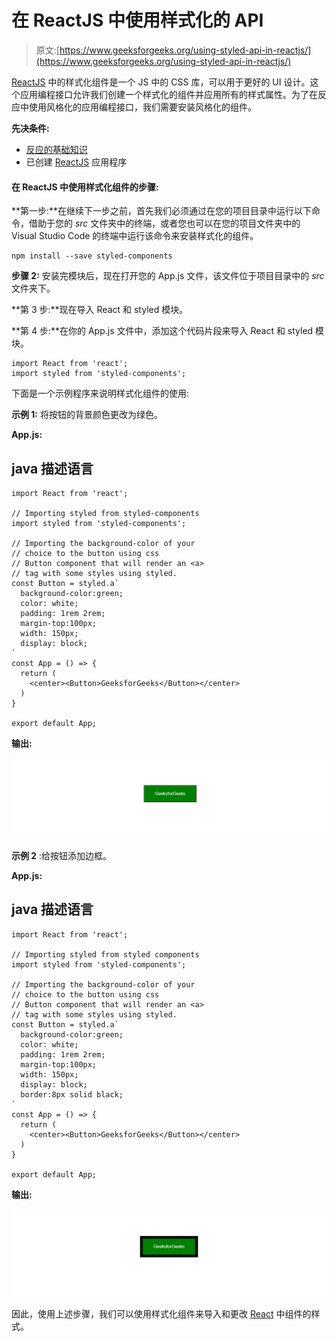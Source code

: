 # 在 ReactJS 中使用样式化的 API

> 原文:[https://www.geeksforgeeks.org/using-styled-api-in-reactjs/](https://www.geeksforgeeks.org/using-styled-api-in-reactjs/)

[ReactJS](https://www.geeksforgeeks.org/reactjs/) 中的样式化组件是一个 JS 中的 CSS 库，可以用于更好的 UI 设计。这个应用编程接口允许我们创建一个样式化的组件并应用所有的样式属性。为了在反应中使用风格化的应用编程接口，我们需要安装风格化的组件。

**先决条件:**

*   [反应的基础知识](https://www.geeksforgeeks.org/reactjs/)
*   已创建 [ReactJS](https://www.geeksforgeeks.org/reactjs/) 应用程序

#### 在 ReactJS 中使用样式化组件的步骤:

**第一步:**在继续下一步之前，首先我们必须通过在您的项目目录中运行以下命令，借助于您的 *src* 文件夹中的终端，或者您也可以在您的项目文件夹中的 Visual Studio Code 的终端中运行该命令来安装样式化的组件。

```
npm install --save styled-components
```

**步骤 2:** 安装完模块后，现在打开您的 App.js 文件，该文件位于项目目录中的 *src* 文件夹下。

**第 3 步:**现在导入 React 和 styled 模块。

**第 4 步:**在你的 App.js 文件中，添加这个代码片段来导入 React 和 styled 模块。

```
import React from 'react';
import styled from 'styled-components';
```

下面是一个示例程序来说明样式化组件的使用:

**示例 1:** 将按钮的背景颜色更改为绿色。

**App.js:**

## java 描述语言

```
import React from 'react';

// Importing styled from styled-components
import styled from 'styled-components';

// Importing the background-color of your 
// choice to the button using css
// Button component that will render an <a> 
// tag with some styles using styled.
const Button = styled.a`
  background-color:green;
  color: white;
  padding: 1rem 2rem;
  margin-top:100px;
  width: 150px;
  display: block;
`
const App = () => {
  return (
    <center><Button>GeeksforGeeks</Button></center>
  )
}

export default App;
```

**输出:**

![](img/8f691e83d04c7671f7690c0af340d278.png)

**示例 2** :给按钮添加边框。

**App.js:**

## java 描述语言

```
import React from 'react';

// Importing styled from styled components
import styled from 'styled-components';

// Importing the background-color of your 
// choice to the button using css
// Button component that will render an <a>
// tag with some styles using styled.
const Button = styled.a`
  background-color:green;
  color: white;
  padding: 1rem 2rem;
  margin-top:100px;
  width: 150px;
  display: block;
  border:8px solid black;
`
const App = () => {
  return (
    <center><Button>GeeksforGeeks</Button></center>
  )
}

export default App;
```

**输出:**

![](img/18abd923b1d8605da8c137b80164efb4.png)

因此，使用上述步骤，我们可以使用样式化组件来导入和更改 [React](https://www.geeksforgeeks.org/react-js-introduction-working/) 中组件的样式。